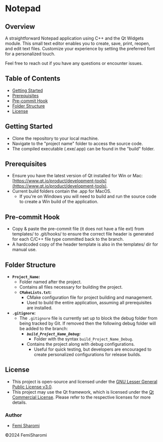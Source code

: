 # Notepad

## Overview
A straightforward Notepad application using C++ and the Qt Widgets module. This small text editor enables you to create, save, print, reopen, and edit text files. Customize your experience by setting the preferred font for a personalized touch.

Feel free to reach out if you have any questions or encounter issues.

## Table of Contents
- [Getting Started](#getting-started)
- [Prerequisites](#prerequisites)
- [Pre-commit Hook](#pre-commit-hook)
- [Folder Structure](#folder-structure)
- [License](#license)

## Getting Started
- Clone the repository to your local machine.
- Navigate to the "project name" folder to access the source code.
- The compiled executable (.exe/.app) can be found in the "build" folder.

## Prerequisites
- Ensure you have the latest version of Qt installed for Win or Mac: [https://www.qt.io/product/development-tools](https://www.qt.io/product/development-tools).
- Current build folders contain the .app for MacOS.
  - If you're on Windows you will need to build and run the source code to create a Win build of the application.   

## Pre-commit Hook
* Copy & paste the pre-commit file (it does not have a file ext) from templates/ to .git/hooks/ to ensure the correct file header is generated for each C/C++ file type committed back to the branch.
* A hardcoded copy of the header template is also in the templates/ dir for manual use. 

## Folder Structure
- **`Project_Name`:**
  - Folder named after the project.
  - Contains all files necessary for building the project.
  - **`CMakeLists.txt`:**
    - CMake configuration file for project building and management.
    - Used to build the entire application, assuming all prerequisites are installed.
- **`.gitignore`:**
    - The `.gitignore` file is currently set up to block the debug folder from being tracked by Git. If removed then the following debug folder will be added to the branch:
    	- ***`build_Project_Name_Debug`:***
        	- Folder with the syntax `build_Project_Name_Debug`.
		- Contains the project along with debug configurations.
    		- Useful for quick testing, but developers are encouraged to create personalized configurations for release builds.

## License
- This project is open-source and licensed under the [GNU Lesser General Public License v3.0](https://opensource.org/licenses/LGPL-3.0).
- This project may use the Qt framework, which is licensed under the [Qt Commercial License](https://www.qt.io/licensing). Please refer to the respective licenses for more details.

### Author
- [Femi Sharomi](https://github.com/femisharomi)
  
©2024 FemiSharomi
